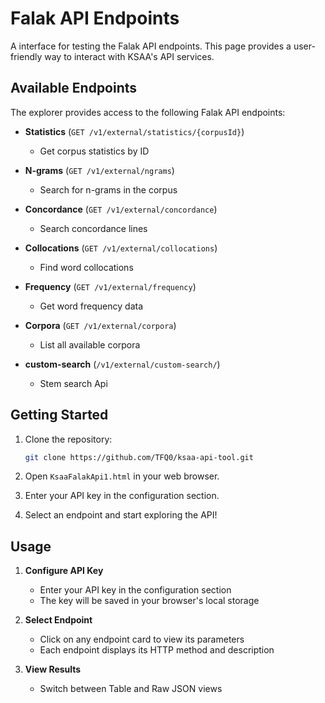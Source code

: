 # Falak API Endpoints

A interface for testing the Falak API endpoints. This page provides a user-friendly way to interact with KSAA's API services.

## Available Endpoints

The explorer provides access to the following Falak API endpoints:

- **Statistics** (`GET /v1/external/statistics/{corpusId}`)
  - Get corpus statistics by ID
  
- **N-grams** (`GET /v1/external/ngrams`)
  - Search for n-grams in the corpus
  
- **Concordance** (`GET /v1/external/concordance`)
  - Search concordance lines
  
- **Collocations** (`GET /v1/external/collocations`)
  - Find word collocations
  
- **Frequency** (`GET /v1/external/frequency`)
  - Get word frequency data
  
- **Corpora** (`GET /v1/external/corpora`)
  - List all available corpora

- **custom-search** (`/v1/external/custom-search/`)  
  - Stem search Api


## Getting Started

1. Clone the repository:
   ```bash
   git clone https://github.com/TFQ0/ksaa-api-tool.git
   ```

2. Open `KsaaFalakApi1.html` in your web browser.

3. Enter your API key in the configuration section.

4. Select an endpoint and start exploring the API!

## Usage

1. **Configure API Key**
   - Enter your API key in the configuration section
   - The key will be saved in your browser's local storage

2. **Select Endpoint**
   - Click on any endpoint card to view its parameters
   - Each endpoint displays its HTTP method and description

3. **View Results**
   - Switch between Table and Raw JSON views





